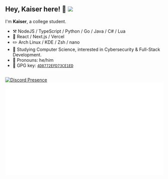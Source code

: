 <!--

Thank you if you like this profile README!

BUT, please DO NOT copy this and create your profile based on it.

You can use it as a reference, and copy a part of it, but DO NOT copy
all of this and create your profile based on it.

It is very common that you forget to change some information and leave
mine in your profile. This has happened too many times.

And, this profile README is auto-updated by GitHub Actions, you can read
[the official documentation](https://docs.github.com/actions) to learn
how to use it.

Only when you know what you are copying should you paste it. So, again,
please DO NOT copy this and create your profile based on it.

What's more, you can find other awesome profile READMEs at
https://github.com/abhisheknaiidu/awesome-github-profile-readme. There
could be a profile README that fits you better than this one.

Wish you a good-looking profile README!

                                   —— ouuan (https://github.com/ouuan)

-->

## Hey, Kaiser here! :wave: ![](https://komarev.com/ghpvc/?username=kaiserbloo&color=orange)

I'm **Kaiser**, a college student.

-   :hammer_and_pick: NodeJS / TypeScript / Python / Go / Java / C# / Lua
-   🚧 React / Next.js / Vercel
-   :pencil2: Arch Linux / KDE / Zsh / nano
-   :seedling: Studying Computer Science, interested in Cybersecurity & Full-Stack Development.
-   :man: Pronouns: he/him
-   :key: GPG key: [`4D8772EFD73CE1ED`](https://github.com/KaiserBloo.gpg)

##

[![Discord Presence](https://lanyard-profile-readme.vercel.app/api/103510031302938624
                            )](https://discord.com/users/103510031302938624) ![](https://github.com/KaiserBloo/GithubStats/blob/master/generated/overview.svg)
